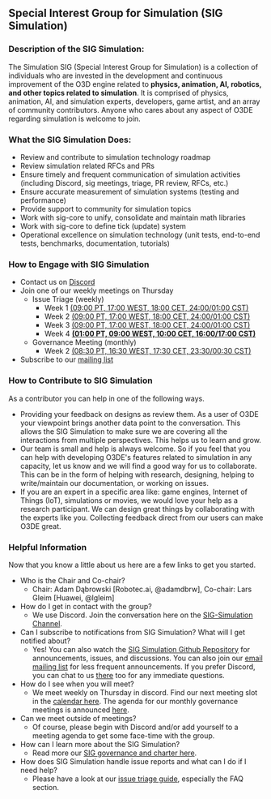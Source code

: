 ## Special Interest Group for Simulation (SIG Simulation)

### Description of the SIG Simulation:
The Simulation SIG (Special Interest Group for Simulation) is a collection of individuals who are invested in the development and continuous improvement of the O3D engine related to **physics, animation, AI, robotics, and other topics related to simulation**. It is comprised of physics, animation, AI, and simulation experts, developers, game artist, and an array of community contributors. Anyone who cares about any aspect of O3DE regarding simulation is welcome to join.

### What the SIG Simulation Does:
- Review and contribute to simulation technology roadmap
- Review simulation related RFCs and PRs
- Ensure timely and frequent communication of simulation activities (including Discord, sig meetings, triage, PR review, RFCs, etc.)
- Ensure accurate measurement of simulation systems (testing and performance)
- Provide support to community for simulation topics
- Work with sig-core to unify, consolidate and maintain math libraries
- Work with sig-core to define tick (update) system
- Operational excellence on simulation technology (unit tests, end-to-end tests, benchmarks, documentation, tutorials)

### How to Engage with SIG Simulation
- Contact us on [Discord](https://discord.gg/6nSYcUBaR3)
- Join one of our weekly meetings on Thursday
    - Issue Triage (weekly)
      - Week 1 [(09:00 PT, 17:00 WEST, 18:00 CET, 24:00/01:00 CST)](https://lists.o3de.org/g/o3de-calendar/viewevent?repeatid=44842&eventid=1557331&calstart=2022-07-07)
      - Week 2 [(09:00 PT, 17:00 WEST, 18:00 CET, 24:00/01:00 CST)](https://lists.o3de.org/g/o3de-calendar/viewevent?repeatid=44841&eventid=1557330&calstart=2022-07-14)
      - Week 3 [(09:00 PT, 17:00 WEST, 18:00 CET, 24:00/01:00 CST)](https://lists.o3de.org/g/o3de-calendar/viewevent?repeatid=44844&eventid=1557334&calstart=2022-06-23)
      - Week 4 **[(01:00 PT, 09:00 WEST, 10:00 CET, 16:00/17:00 CST)](https://lists.o3de.org/g/o3de-calendar/viewevent?repeatid=44843&eventid=1557333&calstart=2022-06-30)**
    - Governance Meeting (monthly) 
      - Week 2 [(08:30 PT, 16:30 WEST, 17:30 CET, 23:30/00:30 CST)](https://lists.o3de.org/g/o3de-calendar/viewevent?repeatid=44250&eventid=1557329&calstart=2022-07-14)
- Subscribe to our [mailing list](https://lists.o3de.org/g/sig-simulation/join)


### How to Contribute to SIG Simulation

As a contributor you can help in one of the following ways.
- Providing your feedback on designs as review them. As a user of O3DE your viewpoint brings another data point to the conversation. This allows the SIG Simulation to make sure we are covering all the interactions from multiple perspectives. This helps us to learn and grow.
- Our team is small and help is always welcome. So if you feel that you can help with developing O3DE's features related to simulation in any capacity, let us know and we will find a good way for us to collaborate. This can be in the form of helping with research, designing, helping to write/maintain our documentation, or working on issues.
- If you are an expert in a specific area like: game engines, Internet of Things (IoT), simulations or movies, we would love your help as a research participant. We can design great things by collaborating with the experts like you. Collecting feedback direct from our users can make O3DE great.

### Helpful Information
Now that you know a little about us here are a few links to get you started.
- Who is the Chair and Co-chair?
  - Chair: Adam Dąbrowski [Robotec.ai, @adamdbrw], Co-chair: Lars Gleim [Huawei, @lgleim]
- How do I get in contact with the group?
  - We use Discord. Join the conversation here on the [SIG-Simulation Channel](https://discord.gg/6nSYcUBaR3).
- Can I subscribe to notifications from SIG Simulation? What will I get notified about?
  - Yes! You can also watch the [SIG Simulation Github Repository](https://github.com/o3de/sig-simulation/subscription) for announcements, issues, and discussions. You can also join our [email mailing list](https://lists.o3de.org/g/sig-simulation) for less frequent announcements. If you prefer Discord, you can chat to us [there](https://discord.gg/6nSYcUBaR3) too for any immediate questions. 
- How do I see when you will meet?
  - We meet weekly on Thursday in discord. Find our next meeting slot in the [calendar here](https://lists.o3de.org/g/o3de-calendar/calendar#). The agenda for our monthly governance meetings is announced [here](https://github.com/o3de/sig-Simulation/issues).
- Can we meet outside of meetings?
  - Of course, please begin with Discord and/or add yourself to a meeting agenda to get some face-time with the group.
- How can I learn more about the SIG Simulation?
  - Read more our [SIG governance and charter here](https://github.com/o3de/sig-simulation/tree/main/governance).
- How does SIG Simulation handle issue reports and what can I do if I need help?
  - Please have a look at our [issue triage guide](rfcs/Issue_Triage_Guide.md), especially the FAQ section.
